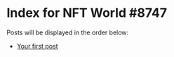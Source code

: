 # Index for NFT World #8747
Posts will be displayed in the order below:

- [Your first post](./001-first.md)

